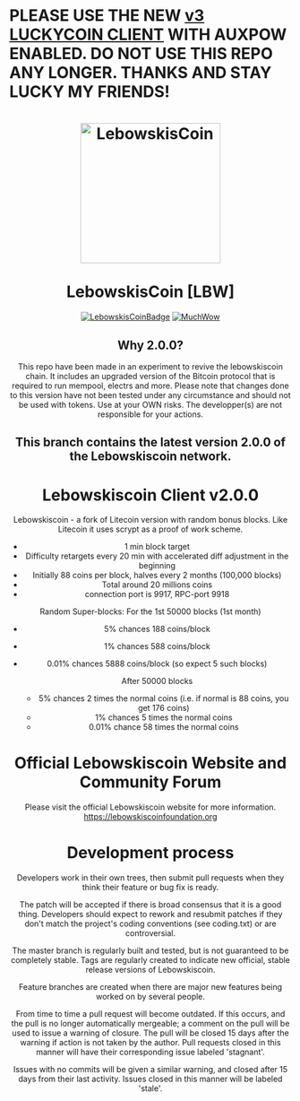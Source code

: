 # PLEASE USE THE NEW [v3 LUCKYCOIN CLIENT](https://github.com/LebowskisCoinProj/lebowskiscoinV3) WITH AUXPOW ENABLED. DO NOT USE THIS REPO ANY LONGER. THANKS AND STAY LUCKY MY FRIENDS!

<h1 align="center">
<img src="[https://lebowskiscoinfoundation.org/images/logo.png](https://lebowskiscoinfoundation.org/images/lebowskiscoin-logo.avif)" data-canonical-src="[https://lebowskiscoinfoundation.org/images/logo.png](https://lebowskiscoinfoundation.org/images/lebowskiscoin-logo.avif)" width="250" height="250" alt="LebowskisCoin"/>
<br/><br/>
LebowskisCoin [LBW]
</h1>

<div align="center">

[![LebowskisCoinBadge](https://img.shields.io/badge/LebowskisCoin-Coin-blue)](https://lebowskiscoinfoundation.org)
[![MuchWow](https://img.shields.io/badge/OG-Coin-yellow.svg)](https://lebowskiscoinfoundation.org)


## Why 2.0.0?
This repo have been made in an experiment to revive the lebowskiscoin chain. It includes an upgraded version of the Bitcoin protocol that is required to run mempool, electrs and more. Please note that changes done to this version have not been tested under any circumstance and should not be used with tokens. Use at your OWN risks. The developper(s) are not responsible for your actions.

## This branch contains the latest version 2.0.0 of the Lebowskiscoin network.

Lebowskiscoin Client v2.0.0
=======================

Lebowskiscoin - a fork of Litecoin version with random bonus blocks. Like Litecoin it uses scrypt as a proof of work scheme.

- 1 min block target
- Difficulty retargets every 20 min with accelerated diff adjustment in the beginning
- Initially 88 coins per block, halves every 2 months (100,000 blocks)
- Total around 20 millions coins
- connection port is 9917, RPC-port 9918

Random Super-blocks:
For the 1st 50000 blocks (1st month)
- 5% chances 188 coins/block
- 1% chances 588 coins/block
- 0.01% chances 5888 coins/block (so expect 5 such blocks)

    After 50000 blocks
    - 5% chances 2 times the normal coins (i.e. if normal is 88 coins, you get 176 coins)
    - 1% chances 5 times the normal coins
    - 0.01% chance 58 times the normal coins


Official Lebowskiscoin Website and Community Forum
==================================

Please visit the official Lebowskiscoin website for more information.
https://lebowskiscoinfoundation.org


Development process
===================

Developers work in their own trees, then submit pull requests when
they think their feature or bug fix is ready.

The patch will be accepted if there is broad consensus that it is a
good thing.  Developers should expect to rework and resubmit patches
if they don't match the project's coding conventions (see coding.txt)
or are controversial.

The master branch is regularly built and tested, but is not guaranteed
to be completely stable. Tags are regularly created to indicate new
official, stable release versions of Lebowskiscoin.

Feature branches are created when there are major new features being
worked on by several people.

From time to time a pull request will become outdated. If this occurs, and
the pull is no longer automatically mergeable; a comment on the pull will
be used to issue a warning of closure. The pull will be closed 15 days
after the warning if action is not taken by the author. Pull requests closed
in this manner will have their corresponding issue labeled 'stagnant'.

Issues with no commits will be given a similar warning, and closed after
15 days from their last activity. Issues closed in this manner will be
labeled 'stale'. 
